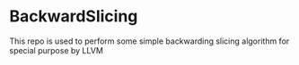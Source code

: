 # BackwardSlicing
This repo is used to perform some simple backwarding slicing algorithm for special purpose by LLVM
